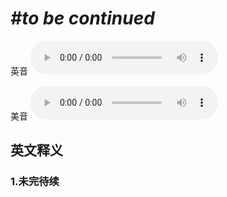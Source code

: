 # ***\#to be continued*** 
英音
<audio src="./media/to be continued1_AAC.aac" controls="controls"></audio>

美音
<audio src="./media/to be continued2_AAC.aac" controls="controls"></audio>



  

英文释义
---
### 1.**未完待续**  


